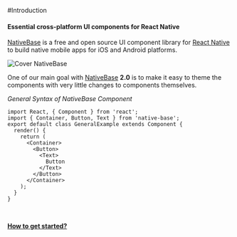 #Introduction

#### Essential cross-platform UI components for React Native
[NativeBase](https://nativebase.io/) is a free and open source UI component library for [React Native](https://facebook.github.io/react-native/) to build native mobile apps for iOS and Android platforms.

![Cover NativeBase](https://docs.nativebase.io/docs/assets/web-cover1.jpg)


One of our main goal with [NativeBase](https://nativebase.io/) **2.0** is to make it easy to theme the components with very little changes to components themselves.

*General Syntax of NativeBase Component*

<pre class="line-numbers"><code class="language-jsx">import React, { Component } from 'react';
import { Container, Button, Text } from 'native-base';
export default class GeneralExample extends Component {
  render() {
    return (
      &lt;Container>
        &lt;Button>
          &lt;Text>
            Button
          &lt;/Text>
        &lt;/Button>
      &lt;/Container>
    );
  }
}</code></pre>
<br />

**[How to get started?](/docs/GetStarted.md)**

<!-- **[How to migrate from v0.x to v2.x?](/docs/Migration.md)** -->
